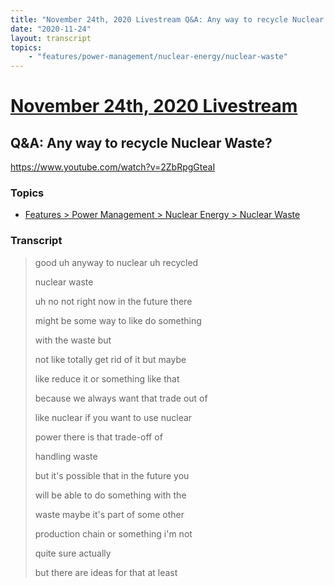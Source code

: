 ```yaml
---
title: "November 24th, 2020 Livestream Q&A: Any way to recycle Nuclear Waste?"
date: "2020-11-24"
layout: transcript
topics:
    - "features/power-management/nuclear-energy/nuclear-waste"
---
```

# [November 24th, 2020 Livestream](../2020-11-24.md)
## Q&A: Any way to recycle Nuclear Waste?
https://www.youtube.com/watch?v=2ZbRpgGteaI

### Topics
* [Features > Power Management > Nuclear Energy > Nuclear Waste](../topics/features/power-management/nuclear-energy/nuclear-waste.md)

### Transcript

> good uh anyway to nuclear uh recycled
> 
> nuclear waste
> 
> uh no not right now in the future there
> 
> might be some way to like do something
> 
> with the waste but
> 
> not like totally get rid of it but maybe
> 
> like reduce it or something like that
> 
> because we always want that trade out of
> 
> like nuclear if you want to use nuclear
> 
> power there is that trade-off of
> 
> handling waste
> 
> but it's possible that in the future you
> 
> will be able to do something with the
> 
> waste maybe it's part of some other
> 
> production chain or something i'm not
> 
> quite sure actually
> 
> but there are ideas for that at least
> 
